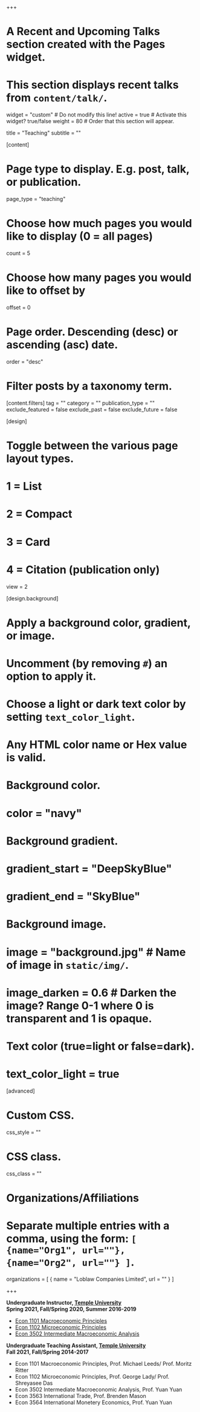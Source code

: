 +++
# A Recent and Upcoming Talks section created with the Pages widget.
# This section displays recent talks from `content/talk/`.

widget = "custom"  # Do not modify this line!
active = true  # Activate this widget? true/false
weight = 80  # Order that this section will appear.

title = "Teaching"
subtitle = ""

[content]
  # Page type to display. E.g. post, talk, or publication.
  page_type = "teaching"
  
  # Choose how much pages you would like to display (0 = all pages)
  count = 5
  
  # Choose how many pages you would like to offset by
  offset = 0

  # Page order. Descending (desc) or ascending (asc) date.
  order = "desc"

  # Filter posts by a taxonomy term.
  [content.filters]
    tag = ""
    category = ""
    publication_type = ""
    exclude_featured = false
    exclude_past = false
    exclude_future = false
    
[design]
  # Toggle between the various page layout types.
  #   1 = List
  #   2 = Compact
  #   3 = Card
  #   4 = Citation (publication only)
  view = 2
  
[design.background]
  # Apply a background color, gradient, or image.
  #   Uncomment (by removing `#`) an option to apply it.
  #   Choose a light or dark text color by setting `text_color_light`.
  #   Any HTML color name or Hex value is valid.

  # Background color.
  # color = "navy"
  
  # Background gradient.
  # gradient_start = "DeepSkyBlue"
  # gradient_end = "SkyBlue"
  
  # Background image.
  # image = "background.jpg"  # Name of image in `static/img/`.
  # image_darken = 0.6  # Darken the image? Range 0-1 where 0 is transparent and 1 is opaque.

  # Text color (true=light or false=dark).
  # text_color_light = true  
  
[advanced]
 # Custom CSS. 
 css_style = ""
 
 # CSS class.
 css_class = ""
 
 # Organizations/Affiliations
#   Separate multiple entries with a comma, using the form: `[ {name="Org1", url=""}, {name="Org2", url=""} ]`.
organizations = [ { name = "Loblaw Companies Limited", url = "" } ]
 
+++

**Undergraduate Instructor, [Temple University](https://www.cla.temple.edu/economics/)** <br/>
**Spring 2021, Fall/Spring 2020, Summer 2016-2019**

+ [Econ 1101 Macroeconomic Principles](content/Syllabus_Econ1101_SSH_2021Spring.pdf)
+ [Econ 1102 Microeconomic Principles](content/Syllabus_1102_002.pdf) 
+ [Econ 3502 Intermediate Macroeconomic Analysis](content/Econ_3502_Syllabus.pdf)

**Undergraduate Teaching Assistant, [Temple University](https://www.cla.temple.edu/economics/)** <br/>
**Fall 2021, Fall/Spring 2014-2017**

+ Econ 1101 Macroeconomic Principles, Prof. Michael Leeds/ Prof. Moritz Ritter
+ Econ 1102 Microeconomic Principles, Prof. George Lady/ Prof. Shreyasee Das
+ Econ 3502 Intermediate Macroeconomic Analysis, Prof. Yuan Yuan 
+ Econ 3563 International Trade, Prof. Brenden Mason 
+ Econ 3564 International Monetery Economics, Prof. Yuan Yuan 








